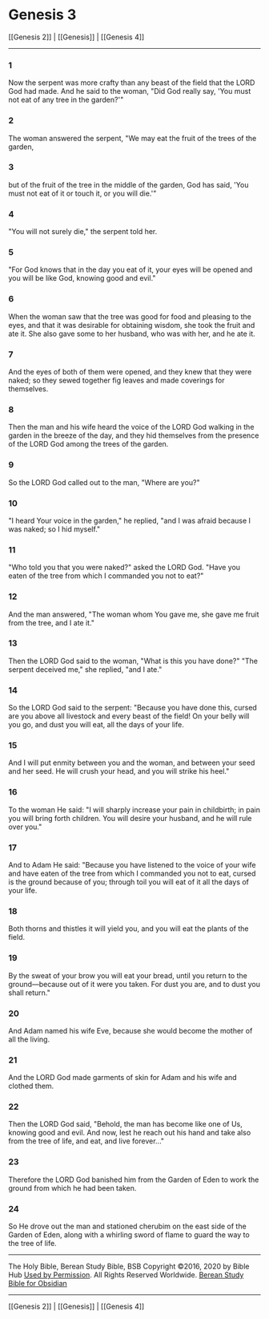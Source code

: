 # Genesis 3

[[Genesis 2]] | [[Genesis]] | [[Genesis 4]]

---

### 1
Now the serpent was more crafty than any beast of the field that the LORD God had made. And he said to the woman, "Did God really say, 'You must not eat of any tree in the garden?'"

### 2
The woman answered the serpent, "We may eat the fruit of the trees of the garden,

### 3
but of the fruit of the tree in the middle of the garden, God has said, 'You must not eat of it or touch it, or you will die.'"

### 4
"You will not surely die," the serpent told her.

### 5
"For God knows that in the day you eat of it, your eyes will be opened and you will be like God, knowing good and evil."

### 6
When the woman saw that the tree was good for food and pleasing to the eyes, and that it was desirable for obtaining wisdom, she took the fruit and ate it. She also gave some to her husband, who was with her, and he ate it.

### 7
And the eyes of both of them were opened, and they knew that they were naked; so they sewed together fig leaves and made coverings for themselves.

### 8
Then the man and his wife heard the voice of the LORD God walking in the garden in the breeze of the day, and they hid themselves from the presence of the LORD God among the trees of the garden.

### 9
So the LORD God called out to the man, "Where are you?"

### 10
"I heard Your voice in the garden," he replied, "and I was afraid because I was naked; so I hid myself."

### 11
"Who told you that you were naked?" asked the LORD God. "Have you eaten of the tree from which I commanded you not to eat?"

### 12
And the man answered, "The woman whom You gave me, she gave me fruit from the tree, and I ate it."

### 13
Then the LORD God said to the woman, "What is this you have done?" "The serpent deceived me," she replied, "and I ate."

### 14
So the LORD God said to the serpent: "Because you have done this, cursed are you above all livestock and every beast of the field! On your belly will you go, and dust you will eat, all the days of your life.

### 15
And I will put enmity between you and the woman, and between your seed and her seed. He will crush your head, and you will strike his heel."

### 16
To the woman He said: "I will sharply increase your pain in childbirth; in pain you will bring forth children. You will desire your husband, and he will rule over you."

### 17
And to Adam He said: "Because you have listened to the voice of your wife and have eaten of the tree from which I commanded you not to eat, cursed is the ground because of you; through toil you will eat of it all the days of your life.

### 18
Both thorns and thistles it will yield you, and you will eat the plants of the field.

### 19
By the sweat of your brow you will eat your bread, until you return to the ground—because out of it were you taken. For dust you are, and to dust you shall return."

### 20
And Adam named his wife Eve, because she would become the mother of all the living.

### 21
And the LORD God made garments of skin for Adam and his wife and clothed them.

### 22
Then the LORD God said, "Behold, the man has become like one of Us, knowing good and evil. And now, lest he reach out his hand and take also from the tree of life, and eat, and live forever..."

### 23
Therefore the LORD God banished him from the Garden of Eden to work the ground from which he had been taken.

### 24
So He drove out the man and stationed cherubim on the east side of the Garden of Eden, along with a whirling sword of flame to guard the way to the tree of life.

---

The Holy Bible, Berean Study Bible, BSB
Copyright ©2016, 2020 by Bible Hub
[Used by Permission](https://berean.bible/terms.htm). All Rights Reserved Worldwide.
[Berean Study Bible for Obsidian](https://github.com/gapmiss/berean-study-bible-for-obsidian)

---

[[Genesis 2]] | [[Genesis]] | [[Genesis 4]]

